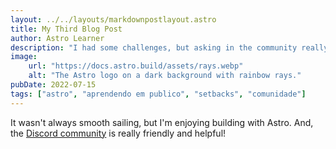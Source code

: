 ```yaml
---
layout: ../../layouts/markdownpostlayout.astro
title: My Third Blog Post
author: Astro Learner
description: "I had some challenges, but asking in the community really helped!"
image:
    url: "https://docs.astro.build/assets/rays.webp"
    alt: "The Astro logo on a dark background with rainbow rays."
pubDate: 2022-07-15
tags: ["astro", "aprendendo em publico", "setbacks", "comunidade"]
---
```

It wasn't always smooth sailing, but I'm enjoying building with Astro. And, the [Discord community](https://astro.build/chat) is really friendly and helpful!